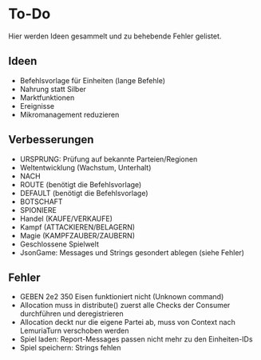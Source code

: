 # To-Do

Hier werden Ideen gesammelt und zu behebende Fehler gelistet.

## Ideen

- Befehlsvorlage für Einheiten (lange Befehle)
- Nahrung statt Silber
- Marktfunktionen
- Ereignisse
- Mikromanagement reduzieren

## Verbesserungen

- URSPRUNG: Prüfung auf bekannte Parteien/Regionen
- Weltentwicklung (Wachstum, Unterhalt)
- NACH
- ROUTE (benötigt die Befehlsvorlage)
- DEFAULT (benötigt die Befehlsvorlage)
- BOTSCHAFT
- SPIONIERE
- Handel (KAUFE/VERKAUFE)
- Kampf (ATTACKIEREN/BELAGERN)
- Magie (KAMPFZAUBER/ZAUBERN)
- Geschlossene Spielwelt
- JsonGame: Messages und Strings gesondert ablegen (siehe Fehler)

## Fehler

- GEBEN 2e2 350 Eisen funktioniert nicht (Unknown command)
- Allocation muss in distribute() zuerst alle Checks der Consumer durchführen und deregistrieren
- Allocation deckt nur die eigene Partei ab, muss von Context nach LemuriaTurn verschoben werden
- Spiel laden: Report-Messages passen nicht mehr zu den Einheiten-IDs
- Spiel speichern: Strings fehlen
